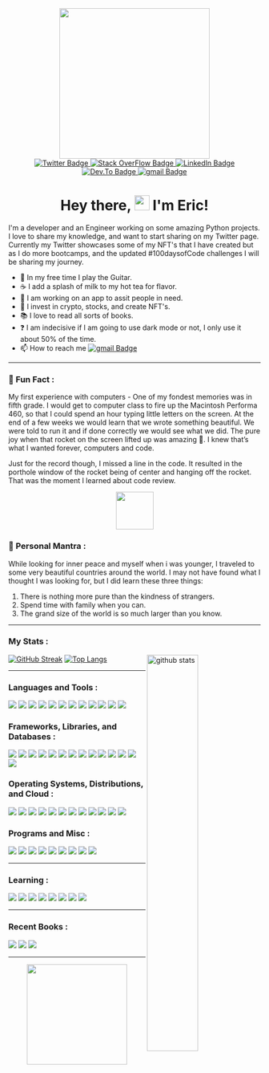 <div id="header" align="center">
  <img src="https://media4.giphy.com/media/KzJkzjggfGN5Py6nkT/200.webp?cid=ecf05e47p2z95joxotk9o60xgu59095tt6e5o6atqywz3fl6&rid=200.webp&ct=s" width="300"/>
</div>
  
<div id="badges" align="center">
  <a href="https://twitter.com/xlnt_glitch">
    <img src="https://img.shields.io/badge/Twitter-808080?style=plastic&logo=twitter&logoColor=white" alt="Twitter Badge"/>
      </a>
  <a href="https://stackoverflow.com/users/14830756/eric-butchart">
    <img src="https://img.shields.io/badge/stack overflow-808080?style=plastic&logo=stackoverflow&logoColor=white" alt="Stack OverFlow Badge"/>
  </a>  
  <a href="">
    <img src="https://img.shields.io/badge/LinkedIn-808080?style=plastic&logo=linkedin&logoColor=white" alt="LinkedIn Badge"/>
  </a>  
  <a href="https://dev.to/xlntglitch">
    <img src="https://img.shields.io/badge/dev.to-808080?style=plastic&logo=dev.to&logoColor=white" alt="Dev.To Badge"/>
  </a>
  </a>  
  <a href="mailto:xlntglitch@gmail.com">
    <img src="https://img.shields.io/badge/gmail-808080?style=plastic&logo=gmail&logoColor=white" alt="gmail Badge"/>
  </a>  
  </div> 
  <div id="views" align="center">
  <img src="https://komarev.com/ghpvc/?username=xlnt-glitch&style=plastic&color=808080" alt=""/>
  </div>
<h1 style="text-align: center;">Hey there, <img src="https://media.giphy.com/media/hvRJCLFzcasrR4ia7z/giphy.gif" width="30px" /> I'm Eric!</h1>


I'm a developer and an Engineer working on some amazing Python projects. I love to share my knowledge, and want to start sharing on my Twitter page. Currently my Twitter showcases some of my NFT's that I have created but as I do more bootcamps, and the updated #100daysofCode challenges I will be sharing my journey. 
- 🎸 In my free time I play the Guitar.
- ☕️ I add a splash of milk to my hot tea for flavor. 
- 👀 I am working on an app to assit people in need.
- 🔐 I invest in crypto, stocks, and create NFT's.
- 📚 I love to read all sorts of books.
- ❓ I am indecisive if I am going to use dark mode or not, I only use it about 50% of the time.
- 📫 How to reach me  <a href="mailto:xlntglitch@gmail.com">
    <img src="https://img.shields.io/badge/gmail-808080?style=plastic&logo=gmail&logoColor=white" alt="gmail Badge"/>
  </a>  
 
---
### :speech_balloon: Fun Fact :
My first experience with computers - One of my fondest memories was in fifth grade. I would get to computer class to fire up the Macintosh Performa 460, so that I could spend an hour typing little letters on the screen. At the end of a few weeks we would learn that we wrote something beautiful. We were told to run it and if done correctly we would see what we did. The pure joy when that rocket on the screen lifted up was amazing 🚀. I knew that’s what I wanted forever, computers and code. 

Just for the record though, I missed a line in the code. It resulted in the porthole window of the rocket being of center and hanging off the rocket. That was the moment I learned about code review.<div id="mid" align="center">
  <img src="https://media2.giphy.com/media/CAIgh8LKFbIciGx5Qe/200.webp?cid=ecf05e47jryx3koee40cs3iqmxt1ue9rit7ohtpc787t2pvh&rid=200.webp&ct=s" width="75"/>
</div>

### :thought_balloon: Personal Mantra :
While looking for inner peace and myself when i was younger, I traveled to some very beautiful countries around the world. I may not have found what I thought I was looking for, but I did learn these three things: 
  1. There is nothing more pure than the kindness of strangers. 
  2. Spend time with family when you can. 
  3. The grand size of the world is so much larger than you know.

---
### My Stats :
[![GitHub Streak](http://github-readme-streak-stats.herokuapp.com?user=xlnt-glitch&theme=dark&hide_border=false&date_format=M%20j%5B%2C%20Y%5D)](https://git.io/streak-stats)<img src="https://github-readme-stats.vercel.app/api?username=xlnt-glitch&show_icons=true&theme=dark" alt="github stats" width="45%" align="right"/>
[![Top Langs](https://github-readme-stats.vercel.app/api/top-langs/?username=xlnt-glitch&layout=compact&theme=dark)](https://github.com/anuraghazra/github-readme-stats)


---
### Languages and Tools :
<div id="languages">
  <img src="https://img.shields.io/badge/Python-808080?style=plastic&logo=python&logoColor=white" />
  <img src="https://img.shields.io/badge/HTML5-808080?style=plastic&logo=html5&logoColor=white" />
  <img src="https://img.shields.io/badge/CSS3-808080?style=plastic&logo=css3&logoColor=white" />
  <img src="https://img.shields.io/badge/JavaScript-808080?style=plastic&logo=javascript&logoColor=white" />
  <img src="https://img.shields.io/badge/C%23-808080?style=plastic&logo=c%23logoColor=white" />
  <img src="https://img.shields.io/badge/Go-808080?style=plastic&logo=go&logoColor=white" />
  <img src="https://img.shields.io/badge/Rust-808080?style=plastic&logo=rust&logoColor=white" />
  <img src="https://img.shields.io/badge/sublime_text-808080.svg?&style=plastic&logo=sublime-text&logoColor=white" />
  <img src="https://img.shields.io/badge/Visual_Studio_Code-808080?style=plastic&logo=visual%20studio%20code&logoColor=white" />
  <img src="https://img.shields.io/badge/Visual_Studio-808080?style=plastic&logo=visual%20studio&logoColor=white" />
  <img src="https://img.shields.io/badge/Atom-808080?style=plastic&logo=Atom&logoColor=white" />
  <img src="https://img.shields.io/badge/Eclipse-808080?style=plastic&logo=eclipse&logoColor=white" /> 
</div> 
  
### Frameworks, Libraries, and Databases :
<div id="frameworks" align="left">
  <img src="https://img.shields.io/badge/Node.js-808080?style=plastic&logo=nodedotjs&logoColor=white" />
  <img src="https://img.shields.io/badge/.NET-808080?style=plastic&logo=dotnet&logoColor=white" />
  <img src="https://img.shields.io/badge/Vue.js-808080?style=plastic&logo=vuedotjs&logoColor=white" />
  <img src="https://img.shields.io/badge/Angular-808080?style=plastic&logo=angular&logoColor=white" />
  <img src="https://img.shields.io/badge/AngularJS-808080?style=plastic&logo=angularjs&logoColor=white" />
  <img src="https://img.shields.io/badge/Bootstrap-808080?style=plastic&logo=bootstrap&logoColor=white" />
  <img src="https://img.shields.io/badge/Django-808080?style=plastic&logo=django&logoColor=white" />
  <img src="https://img.shields.io/badge/Flask-808080?style=plastic&logo=flask&logoColor=white" />
  <img src="https://img.shields.io/badge/nuxt.js-808080?style=plastic&logo=nuxtdotjs&logoColor=white" />
  <img src="https://img.shields.io/badge/next.js-808080?style=plastic&logo=nextdotjs&logoColor=white" />
  <img src="https://img.shields.io/badge/MySQL-808080?style=plastice&logo=mysql&logoColor=white" />
  <img src="https://img.shields.io/badge/PostgreSQL-808080?style=plastic&logo=postgresql&logoColor=white" />
  <img src="https://img.shields.io/badge/MongoDB-808080?style=plastice&logo=mongodb&logoColor=white" />
  <img src="https://img.shields.io/badge/SQLite-808080?style=plastic&logo=sqlite&logoColor=white" />
</div> 
  
### Operating Systems, Distributions, and Cloud  :
<div id="OperatingSystems" align="left">
  <img src="https://img.shields.io/badge/Windows-808080?style=plastic&logo=windows&logoColor=white" />
  <img src="https://img.shields.io/badge/Ubuntu-808080?style=plastic&logo=ubuntu&logoColor=white" />
  <img src="https://img.shields.io/badge/Linux_Mint-808080?style=plastic&logo=linux-mint&logoColor=white" />
  <img src="https://img.shields.io/badge/Alpine_Linux-808080?style=plastic&logo=alpine-linux&logoColor=white" />
  <img src="https://img.shields.io/badge/Arch_Linux-808080?style=plastic&logo=arch-linux&logoColor=white" />
  <img src="https://img.shields.io/badge/Tails%20-808080?&style=plastic&logo=tails&logoColor=white" />
  <img src="https://img.shields.io/badge/Windows_XP-808080?style=plastic&logo=windows-xp&logoColor=white" />
  <img src="https://img.shields.io/badge/Windows_95-808080?style=plastic&logo=windows-95&logoColor=white" />
  <img src="https://img.shields.io/badge/Microsoft_SQL_Server-808080?style=plastic&logo=microsoft-sql-server&logoColor=white" />
  <img src="https://img.shields.io/badge/Amazon_AWS-808080?style=plastic&logo=amazon-aws&logoColor=white" />
  <img src="https://img.shields.io/badge/Google_Cloud-808080?style=plastic&logo=google-cloud&logoColor=white" />
  <img src="https://img.shields.io/badge/Microsoft_Azure-808080?style=plastic&logo=microsoft-azure&logoColor=white" />
</div>
  


### Programs and Misc :
<div id="program" align="left">
  <img src="https://img.shields.io/badge/Microsoft_Excel-808080?style=plastic&logo=microsoft-excel&logoColor=white" />
  <img src="https://img.shields.io/badge/Microsoft_PowerPoint-808080?style=plastic&logo=microsoft-powerpoint&logoColor=white" />
  <img src="https://img.shields.io/badge/Microsoft_Access-808080?style=plastic&logo=microsoft-access&logoColor=white" />
  <img src="https://img.shields.io/badge/Microsoft_Office-808080?style=plastic&logo=microsoft-office&logoColor=white" />
  <img src="https://img.shields.io/badge/Microsoft_SharePoint-808080?style=plastic&logo=microsoft-sharepoint&logoColor=white" />
  <img src="https://img.shields.io/badge/Microsoft_Word-808080?style=plastic&logo=microsoft-word&logoColor=white" />
  <img src="https://img.shields.io/badge/Microsoft_Visio-808080?style=plastic&logo=microsoft-visio&logoColor=white" />
  <img src="https://img.shields.io/badge/SAP-808080?style=plastic&logo=sap&logoColor=white" />
  <img src="https://img.shields.io/badge/Microsoft_Teams-808080?plastic&logo=microsoft-teams&logoColor=white" />
</div>
  
---
### Learning :

<div id="learning">
  <img src="https://badgen.net/badge/Jose Portilla/Python Bootcamp/808080"/>
  <img src="https://badgen.net/badge/Dr Angela Yu/100 Days of Code Python Bootcamp/808080"/>
  <img src="https://badgen.net/badge/Ardit Sulce/Python Mega Course/808080"/>
  <img src="https://badgen.net/badge/Al Sweigart/Python Programming/808080"/>
  <img src="https://badgen.net/badge/Kirill Eremenko/Machine Learning/808080"/>
  <img src="https://badgen.net/badge/Kirill Eremenko/Deep Learning/808080"/>
  <img src="https://badgen.net/badge/Jose Portilla/Django Bootcamp/808080"/>
  <img src="https://badgen.net/badge/Maximilian Schwarzmuller/NodeJS Bootcamp/808080"/>
 </div> 

---
### Recent Books :

<div id="book">
  <img src="https://badgen.net/badge/Hench/By Natalie Zina Walschots/808080" />
  <img src="https://badgen.net/badge/An Absolutely Remarkable Thing/By Hank Green/808080" />
  <img src="https://badgen.net/badge/Automate the Boring Stuff/By Al Sweigart/808080" />
</div>


---

 <div id="Footer" align="center">
  <img src="https://media0.giphy.com/media/hOXPs0xOfNiu4Us8Yy/200w.webp?cid=ecf05e47nj5knnjwd3s9myvz4vp6405a3eqrm8lm99fuxusw&rid=200w.webp&ct=s" width="200"/>
</div>



<!---
xlnt-glitch/xlnt-glitch is a ✨ special ✨ repository because its `README.md` (this file) appears on your GitHub profile.
You can click the Preview link to take a look at your changes.
--->
